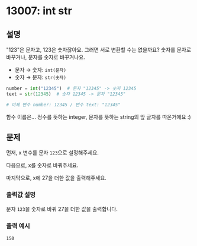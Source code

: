 # 13007: int str

## 설명

"123"은 문자고, 123은 숫자잖아요. 그러면 서로 변환할 수는 없을까요? 숫자를 문자로 바꾸거나, 문자를 숫자로 바꾸거나요.

- 문자 → 숫자: `int(문자)`
- 숫자 → 문자: `str(숫자)`

```python
number = int("12345")  # 문자 "12345" -> 숫자 12345
text = str(12345)  # 숫자 12345 -> 문자 "12345"

# 이제 변수 number: 12345 / 변수 text: "12345"
```

함수 이름은... 정수를 뜻하는 integer, 문자를 뜻하는 string의 앞 글자를 따온거에요 :)

## 문제
먼저, x 변수를 문자 `123`으로 설정해주세요.

다음으로, x를 숫자로 바꿔주세요.

마지막으로, x에 27을 더한 값을 출력해주세요.

### 출력값 설명
문자 `123`을 숫자로 바꿔 27을 더한 값을 출력합니다.

### 출력 예시
```
150
```
